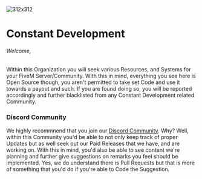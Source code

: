 ![312x312](https://user-images.githubusercontent.com/97067511/165013308-387d3827-6a3e-42fa-8ea1-5b707cf25965.png)


# Constant Development

###### Welcome,
 Within this Organization you will seek various Resources, and Systems for your FiveM Server/Community. With this in mind, everything you see here is Open Source though, you aren't permitted to take set Code and use it towards a payout and such. If you are found doing so, you will be reported accordingly and further blacklisted from any Constant Development related Community.

### Discord Community

We highly recommnend that you join our [Discord Community](https://discord.gg/gSQbshCNv4). Why? Well, within this Community you'd be able to not only keep track of proper Updates but as well seek out our Paid Releases that we have, and are working on. With this in mind, you'd also be able to see content we're planning and further give suggestions on remarks you feel should be implemented. Yes, we do understand there is Pull Requests but that is more of something that you'd do if you're able to Code the Suggestion.
